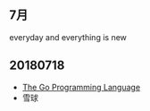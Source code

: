 ## 7月
everyday and everything is new 

## 20180718
* [The Go Programming Language](https://golang.org/)
* 雪球
